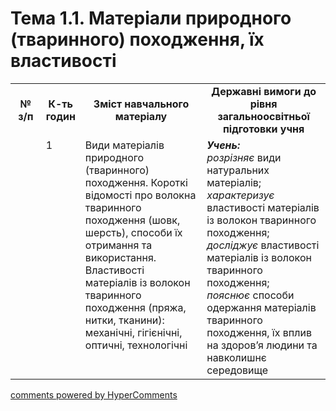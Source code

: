 <div id="hypercomments_widget" class="js-hypercomments-widget invisible"></div>

# Тема 1.1. Матеріали  природного (тваринного)  походження,  їх властивості

<table>
  <tr>
    <td width="10%" align="center"><b>№ з/п</b></td>
    <td width="10%" align="center"><b>К-ть годин</b></td>
    <td width="40%" align="center"><b>Зміст навчального матеріалу</b></td>
    <td width="40%" align="center"><b>Державні вимоги до рівня загальноосвітньої підготовки учня</b></td>
  </tr>
  <tr>
<td width="10%" style="vertical-align:top !important;"></td>
<td width="10%" style="vertical-align:top !important;">1</td>
    <td width="40%" style="vertical-align:top !important;">
Види матеріалів природного (тваринного) походження. Короткі відомості про волокна тваринного походження (шовк, шерсть), способи їх отримання та використання. Властивості матеріалів із волокон тваринного походження (пряжа, нитки, тканини): механічні, гігієнічні,  оптичні, технологічні
</td>
    <td width="40%" style="vertical-align:top !important;">
<i><b>Учень:</b></i><br>
<i>розрізняє</i> види натуральних матеріалів;<br>
<i>характеризує</i> властивості матеріалів із волокон тваринного походження;<br>
<i>досліджує</i> властивості матеріалів із волокон тваринного походження;<br>
<i>пояснює</i> способи одержання матеріалів тваринного походження, їх вплив на здоров’я людини та навколишнє середовище
</td>
  </tr>
  </tr>
</table>

<div class="js-hypercomments-container">
<a href="http://hypercomments.com" class="hc-link" title="comments widget">comments powered by HyperComments</a>
</div>